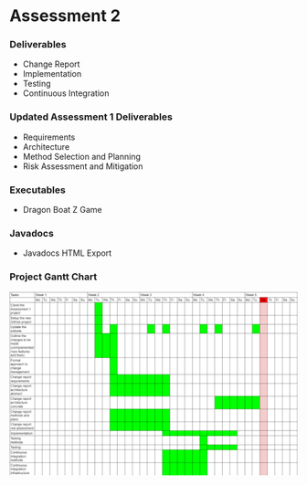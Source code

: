 # Assessment 2
### Deliverables
*   <a>Change Report</a>
*   <a>Implementation</a>
*   <a>Testing</a>
*   <a>Continuous Integration</a>

### Updated Assessment 1 Deliverables
*   <a>Requirements</a>
*   <a>Architecture</a>
*   <a>Method Selection and Planning</a>
*   <a>Risk Assessment and Mitigation</a>

### Executables
*   <a>Dragon Boat Z Game</a>

### Javadocs
*   <a>Javadocs HTML Export</a>

### Project Gantt Chart
<img src="docs/gantt chart/gantt chart 2.png">
